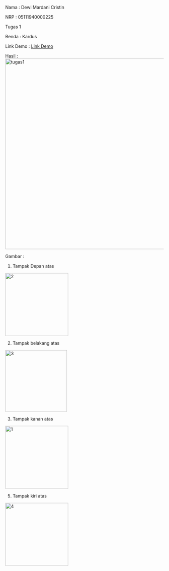Nama : Dewi Mardani Cristin

NRP : 05111940000225

Tugas 1

Benda : Kardus

Link Demo : [Link Demo](https://wizardly-bassi-c4ad32.netlify.app/)


Hasil :
<img width="606" alt="tugas1" src="https://user-images.githubusercontent.com/73428220/136097016-4828ab18-ce8d-4c52-a751-0db2b1b42006.png">


Gambar :

1. Tampak Depan atas
<img width="200" alt="2" src="https://user-images.githubusercontent.com/73428220/134221202-a48fceff-e71b-40cb-85d6-efe12eac79f6.png">

2. Tampak belakang atas
<img width="196" alt="3" src="https://user-images.githubusercontent.com/73428220/134221477-51876aee-a040-426b-b5c6-b03519538f68.png">


3. Tampak kanan atas
<img width="200" alt="1" src="https://user-images.githubusercontent.com/73428220/134221008-d1ae502f-95be-418a-a772-a9e72232aac6.png">


5. Tampak kiri atas
<img width="200" alt="4" src="https://user-images.githubusercontent.com/73428220/134221576-eb4114f0-6447-429f-b5d6-94483f1ae969.png">


